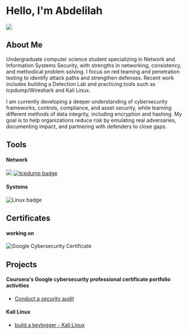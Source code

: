 # Hello, I'm Abdelilah
<a href="https://www.linkedin.com/in/abdelilah-assioui-684629362/"><img src="https://img.shields.io/badge/-LinkedIn-0072b1?&style=for-the-badge&logo=linkedin&logoColor=white" /></a>

## About Me 
Undergraduate computer science student specializing in Network and Information Systems Security, with strengths in networking, consistency, and methodical problem solving. I focus on red teaming and penetration testing to identify attack paths and strengthen defenses. Recent work includes building a Detection Lab and practicing tools such as tcpdump/Wireshark and Kali Linux.

I am currently developing a deeper understanding of cybersecurity frameworks, controls, compliance, and asset security, while learning different methods of data integrity, including encryption and hashing. My goal is to help organizations reduce risk by emulating real adversaries, documenting impact, and partnering with defenders to close gaps.

## Tools

#### Network
<div>
    <img src="https://img.shields.io/badge/-Wireshark-1679A7?&style=for-the-badge&logo=Wireshark&logoColor=white" />
    <a href="https://www.tcpdump.org/" target="_blank" rel="noopener">
  <img src="https://img.shields.io/badge/tcpdump-packet%20capture-orange?style=for-the-badge" alt="tcpdump badge" title="tcpdump • packet capture">
</a>
</div>

#### Systems
<div>
  <img src="https://img.shields.io/badge/Linux-Powered-FCC624?style=for-the-badge&logo=linux&logoColor=black" alt="Linux badge" title="Linux Powered">
</div>

## Certificates
#### working on
<div>
<img src="https://img.shields.io/badge/Google-Cybersecurity%20Certificate-34A853?style=for-the-badge&logo=google&logoColor=white" 
     alt="Google Cybersecurity Certificate" 
     title="Google Cybersecurity Professional Certificate">
</div>

## Projects
#### Coursera's Google cybersecurity professional certificate portfolio activities
- <a href="https://github.com/abdelilah-cy/Conduct-a-security-audit">Conduct a security audit</a>

#### Kali Linux 
- <a href="https://github.com/abdelilah-cy/build-a-keylogger-in-kali-linux">build a keylogger - Kali Linux</a>
